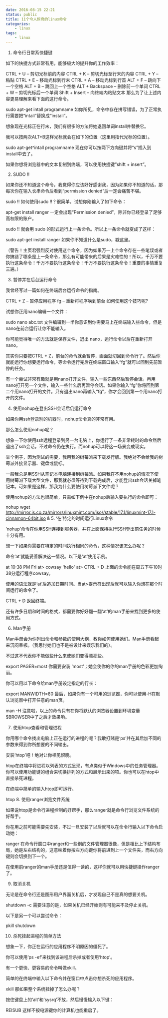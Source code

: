 ```yaml
---
date: 2016-08-15 22:21
status: public
title: 11个令人惊奇的linux命令
categories: 
	- linux
tags: 
	- linux
---
```



1. 命令行日常系快捷键

如下的快捷方式非常有用，能够极大的提升你的工作效率：

CTRL + U – 剪切光标前的内容
CTRL + K – 剪切光标至行末的内容
CTRL + Y – 粘贴
CTRL + E – 移动光标到行末
CTRL + A – 移动光标到行首
ALT + F – 跳向下一个空格
ALT + B – 跳回上一个空格
ALT + Backspace – 删除前一个单词
CTRL + W – 剪切光标后一个单词
Shift + Insert – 向终端内粘贴文本
那么为了让上述内容更易理解来看下面的这行命令。

sudo apt-get intall programname
如你所见，命令中存在拼写错误，为了正常执行需要把“intall”替换成“install”。

想象现在光标正在行末，我们有很多的方法将她退回单词install并替换它。

我可以按两次ALT+B这样光标就会在如下的位置（这里用指代光标的位置）。

sudo apt-get^intall programname
现在你可以按两下方向键并将“s”插入到install中去了。

如果你想将浏览器中的文本复制到终端，可以使用快捷键”shift + insert”。

2. SUDO !!

如果你还不知道这个命令，我觉得你应该好好感谢我，因为如果你不知道的话，那每次你在输入长串命令后看到“permission denied”后一定会痛苦不堪。

sudo !!
如何使用sudo !!？很简单。试想你刚输入了如下命令：

apt-get install ranger
一定会出现“Permission denied”，除非你已经登录了足够高权限的账户。

sudo !! 就会用 sudo 的形式运行上一条命令。所以上一条命令就变成了这样：

sudo apt-get install ranger
如果你不知道什么是sudo，戳这里。

（警告！主页君强烈反对使用这个命令，因为如果万一上个命令存在一些笔误或者你搞错了哪条是上一条命令，那么有可能带来的后果是灾难性的！所以，千万不要执行这条命令！千万不要执行这条命令！千万不要执行这条命令！重要的事情重复三遍。）

3. 暂停并在后台运行命令

我曾经写过一篇如何在终端后台运行命令的指南。

CTRL + Z – 暂停应用程序
fg – 重新将程序唤到前台
如何使用这个技巧呢?

试想你正用nano编辑一个文件：

sudo nano abc.txt
文件编辑到一半你意识到你需要马上在终端输入些命令，但是nano在前台运行让你不能输入。

你可能觉得唯一的方法就是保存文件，退出 nano，运行命令以后在重新打开nano。

其实你只要按CTRL + Z，前台的命令就会暂停，画面就切回到命令行了。然后你就能运行你想要运行命令，等命令运行完后在终端窗口输入“fg”就可以回到先前暂停的任务。

有一个尝试非常有趣就是用nano打开文件，输入一些东西然后暂停会话。再用nano打开另一个文件，输入一些什么后再暂停会话。如果你输入“fg”你将回到第二个用nano打开的文件。只有退出nano再输入“fg”，你才会回到第一个用nano打开的文件。

4. 使用nohup在登出SSH会话后仍运行命令

如果你用ssh登录别的机器时，nohup命令真的非常有用。

那么怎么使用nohup呢？

想象一下你使用ssh远程登录到另一台电脑上，你运行了一条非常耗时的命令然后退出了ssh会话，不过命令仍在执行。而nohup可以将这一场景变成现实。

举个例子，因为测试的需要，我用我的树莓派来下载发行版。我绝对不会给我的树莓派外接显示器、键盘或鼠标。

一般我总是用SSH从笔记本电脑连接到树莓派。如果我在不用nohup的情况下使用树莓派下载大型文件，那我就必须等待到下载完成后，才能登出ssh会话关掉笔记本。可如果是这样，那我为什么要使用树莓派下文件呢？

使用nohup的方法也很简单，只需如下例中在nohup后输入要执行的命令即可：

nohup wget http://mirror.is.co.za/mirrors/linuxmint.com/iso//stable/17.1/linuxmint-17.1-cinnamon-64bit.iso &
5. ‘在’特定的时间运行Linux命令

‘nohup’命令在你用SSH连接到服务器，并在上面保持执行SSH登出前任务的时候十分有用。

想一下如果你需要在特定的时间执行相同的命令，这种情况该怎么办呢？

命令‘at’就能妥善解决这一情况。以下是‘at’使用示例。

at 10:38 PM Fri
at> cowsay 'hello'
at> CTRL + D
上面的命令能在周五下午10时38分运行程序cowsay。

使用的语法就是‘at’后追加日期时间。当at>提示符出现后就可以输入你想在那个时间运行的命令了。

CTRL + D 返回终端。

还有许多日期和时间的格式，都需要你好好翻一翻‘at’的man手册来找到更多的使用方式。

6. Man手册

Man手册会为你列出命令和参数的使用大纲，教你如何使用她们。Man手册看起来沉闷呆板。（我思忖她们也不是被设计来娱乐我们的）。

不过这不代表你不能做些什么来使她们变得漂亮些。

export PAGER=most
你需要安装 ‘most’；她会使你的你的man手册的色彩更加绚丽。

你可以用以下命令给man手册设定指定的行长：

export MANWIDTH=80
最后，如果你有一个可用的浏览器，你可以使用-H在默认浏览器中打开任意的man页。

man -H <command>
注意啦，以上的命令只有在你将默认的浏览器设置到环境变量$BROWSER中了之后才效果哟。

7. 使用htop查看和管理进程

你用哪个命令找出电脑上正在运行的进程的呢？我敢打赌是‘ps’并在其后加不同的参数来得到你所想要的不同输出。

安装‘htop’吧！绝对让你相见恨晚。

htop在终端中将进程以列表的方式呈现，有点类似于Windows中的任务管理器。你可以使用功能键的组合来切换排列的方式和展示出来的项。你也可以在htop中直接杀死进程。

在终端中简单的输入htop即可运行。

htop
8. 使用ranger浏览文件系统

如果说htop是命令行进程控制的好帮手，那么ranger就是命令行浏览文件系统的好帮手。

你在用之前可能需要先安装，不过一旦安装了以后就可以在命令行输入以下命令启动她：

ranger
在命令行窗口中ranger和一些别的文件管理器很像，但是相比上下结构布局，她是左右结构的，这意味着你按左方向键你将前进到上一个文件夹，而右方向键则会切换到下一个。

在使用前ranger的man手册还是值得一读的，这样你就可以用快捷键操作ranger了。

9. 取消关机

无论是在命令行还是图形用户界面关机后，才发现自己不是真的想要关机。

shutdown -c
需要注意的是，如果关机已经开始则有可能来不及停止关机。

以下是另一个可以尝试命令：

pkill shutdown

10. 杀死挂起进程的简单方法

想象一下，你正在运行的应用程序不明原因的僵死了。

你可以使用‘ps -ef’来找到该进程后杀掉或者使用‘htop’。

有一个更快、更容易的命令叫做xkill。

简单的在终端中输入以下命令并在窗口中点击你想杀死的应用程序。

xkill
那如果整个系统挂掉了怎么办呢？

按住键盘上的‘alt’和‘sysrq’不放，然后慢慢输入以下键：

REISUB
这样不按电源键你的计算机也能重启了。